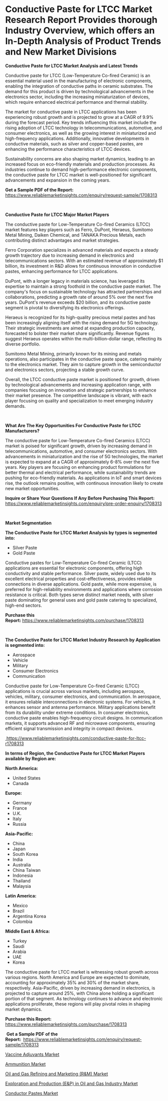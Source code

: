 <p><h1>Conductive Paste for LTCC Market Research Report Provides thorough Industry Overview, which offers an In-Depth Analysis of Product Trends and New Market Divisions</h1></p><p><strong>Conductive Paste for LTCC Market Analysis and Latest Trends</strong></p>
<p><p>Conductive paste for LTCC (Low-Temperature Co-fired Ceramic) is an essential material used in the manufacturing of electronic components, enabling the integration of conductive paths in ceramic substrates. The demand for this product is driven by technological advancements in the electronics sector, including the increasing miniaturization of devices, which require enhanced electrical performance and thermal stability.</p><p>The market for conductive paste in LTCC applications has been experiencing robust growth and is projected to grow at a CAGR of 9.9% during the forecast period. Key trends influencing this market include the rising adoption of LTCC technology in telecommunications, automotive, and consumer electronics, as well as the growing interest in miniaturized and high-frequency applications. Additionally, innovative developments in conductive materials, such as silver and copper-based pastes, are enhancing the performance characteristics of LTCC devices.</p><p>Sustainability concerns are also shaping market dynamics, leading to an increased focus on eco-friendly materials and production processes. As industries continue to demand high-performance electronic components, the conductive paste for LTCC market is well-positioned for significant advancements and expansion in the coming years.</p></p>
<p><strong>Get a Sample PDF of the Report:&nbsp;</strong> <a href="https://www.reliablemarketinsights.com/enquiry/request-sample/1708313?utm_campaign=1399&utm_medium=2&utm_source=Github&utm_content=ia&utm_term=07102024&utm_id=conductive-paste-for-ltcc">https://www.reliablemarketinsights.com/enquiry/request-sample/1708313</a></p>
<p>&nbsp;</p>
<p><strong>Conductive Paste for LTCC Major Market Players</strong></p>
<p><p>The conductive paste for Low-Temperature Co-fired Ceramics (LTCC) market features key players such as Ferro, DuPont, Heraeus, Sumitomo Metal Mining, Daiken Chemical, and TANAKA Precious Metals, each contributing distinct advantages and market strategies. </p><p>Ferro Corporation specializes in advanced materials and expects a steady growth trajectory due to increasing demand in electronics and telecommunications sectors. With an estimated revenue of approximately $1 billion, its investment in R&D allows for continuous innovation in conductive pastes, enhancing performance for LTCC applications.</p><p>DuPont, with a longer legacy in materials science, has leveraged its expertise to maintain a strong foothold in the conductive paste market. The company's focus on sustainable technology has attracted partnerships and collaborations, predicting a growth rate of around 5% over the next five years. DuPont's revenue exceeds $20 billion, and its conductive paste segment is pivotal to diversifying its electronics offerings.</p><p>Heraeus is recognized for its high-quality precious metal pastes and has been increasingly aligning itself with the rising demand for 5G technology. Their strategic investments are aimed at expanding production capacity, forecasted to bolster their market share significantly. Revenue figures suggest Heraeus operates within the multi-billion-dollar range, reflecting its diverse portfolio.</p><p>Sumitomo Metal Mining, primarily known for its mining and metals operations, also participates in the conductive paste space, catering mainly to the electronics market. They aim to capture growth in the semiconductor and electronics sectors, projecting a stable growth curve.</p><p>Overall, the LTCC conductive paste market is positioned for growth, driven by technological advancements and increasing application range, with companies focusing on innovation and strategic partnerships to enhance their market presence. The competitive landscape is vibrant, with each player focusing on quality and specialization to meet emerging industry demands.</p></p>
<p>&nbsp;</p>
<p><strong>What Are The Key Opportunities For Conductive Paste for LTCC Manufacturers?</strong></p>
<p><p>The conductive paste for Low-Temperature Co-fired Ceramics (LTCC) market is poised for significant growth, driven by increasing demand in telecommunications, automotive, and consumer electronics sectors. With advancements in miniaturization and the rise of 5G technologies, the market is expected to expand at a CAGR of approximately 6-8% over the next five years. Key players are focusing on enhancing product formulations for better thermal and electrical performance, while sustainability trends are pushing for eco-friendly materials. As applications in IoT and smart devices rise, the outlook remains positive, with continuous innovation likely to create new market opportunities.</p></p>
<p><strong>Inquire or Share Your Questions If Any Before Purchasing This Report:</strong> <a href="https://www.reliablemarketinsights.com/enquiry/pre-order-enquiry/1708313?utm_campaign=1399&utm_medium=2&utm_source=Github&utm_content=ia&utm_term=07102024&utm_id=conductive-paste-for-ltcc">https://www.reliablemarketinsights.com/enquiry/pre-order-enquiry/1708313</a></p>
<p>&nbsp;</p>
<p><strong>Market Segmentation</strong></p>
<p><strong>The Conductive Paste for LTCC Market Analysis by types is segmented into:</strong></p>
<p><ul><li>Silver Paste</li><li>Gold Paste</li></ul></p>
<p><p>Conductive pastes for Low-Temperature Co-fired Ceramic (LTCC) applications are essential for electronic components, offering high conductivity and stable performance. Silver paste, widely used due to its excellent electrical properties and cost-effectiveness, provides reliable connections in diverse applications. Gold paste, while more expensive, is preferred for high-reliability environments and applications where corrosion resistance is critical. Both types serve distinct market needs, with silver paste dominating for general uses and gold paste catering to specialized, high-end sectors.</p></p>
<p><strong>Purchase this Report:&nbsp;</strong><a href="https://www.reliablemarketinsights.com/purchase/1708313?utm_campaign=1399&utm_medium=2&utm_source=Github&utm_content=ia&utm_term=07102024&utm_id=conductive-paste-for-ltcc">https://www.reliablemarketinsights.com/purchase/1708313</a></p>
<p>&nbsp;</p>
<p><strong>The Conductive Paste for LTCC Market Industry Research by Application is segmented into:</strong></p>
<p><ul><li>Aerospace</li><li>Vehicle</li><li>Military</li><li>Consumer Electronics</li><li>Communication</li></ul></p>
<p><p>Conductive paste for Low-Temperature Co-fired Ceramic (LTCC) applications is crucial across various markets, including aerospace, vehicles, military, consumer electronics, and communication. In aerospace, it ensures reliable interconnections in electronic systems. For vehicles, it enhances sensor and antenna performance. Military applications benefit from its durability under extreme conditions. In consumer electronics, conductive paste enables high-frequency circuit designs. In communication markets, it supports advanced RF and microwave components, ensuring efficient signal transmission and integrity in compact devices.</p></p>
<p><a href="https://www.reliablemarketinsights.com/conductive-paste-for-ltcc-r1708313?utm_campaign=1399&utm_medium=2&utm_source=Github&utm_content=ia&utm_term=07102024&utm_id=conductive-paste-for-ltcc">&nbsp;https://www.reliablemarketinsights.com/conductive-paste-for-ltcc-r1708313</a></p>
<p><strong>In terms of Region, the Conductive Paste for LTCC Market Players available by Region are:</strong></p>
<p>
    <p> <strong> North America: </strong>
        <ul>
            <li>United States</li>
            <li>Canada</li>
        </ul>
        </p> 
    <p> <strong> Europe: </strong>
        <ul>
            <li>Germany</li>
            <li>France</li>
            <li>U.K.</li>
            <li>Italy</li>
            <li>Russia</li>
        </ul>
        </p> 
    <p> <strong> Asia-Pacific: </strong>
        <ul>
            <li>China</li>
            <li>Japan</li>
            <li>South Korea</li>
            <li>India</li>
            <li>Australia</li>
            <li>China Taiwan</li>
            <li>Indonesia</li>
            <li>Thailand</li>
            <li>Malaysia</li>
        </ul>
        </p> 
    <p> <strong> Latin America: </strong>
        <ul>
            <li>Mexico</li>
            <li>Brazil</li>
            <li>Argentina Korea</li>
            <li>Colombia</li>
        </ul>
        </p> 
    <p> <strong> Middle East & Africa: </strong>
        <ul>
            <li>Turkey</li>
            <li>Saudi</li>
            <li>Arabia</li>
            <li>UAE</li>
            <li>Korea</li>
        </ul>
    </p>
    </p>
<p><p>The conductive paste for LTCC market is witnessing robust growth across various regions. North America and Europe are expected to dominate, accounting for approximately 35% and 30% of the market share, respectively. Asia-Pacific, driven by increasing demand in electronics, is projected to capture around 25%, with China alone holding a significant portion of that segment. As technology continues to advance and electronic applications proliferate, these regions will play pivotal roles in shaping market dynamics.</p></p>
<p><strong>Purchase this Report: </strong><a href="https://www.reliablemarketinsights.com/purchase/1708313?utm_campaign=1399&utm_medium=2&utm_source=Github&utm_content=ia&utm_term=07102024&utm_id=conductive-paste-for-ltcc">https://www.reliablemarketinsights.com/purchase/1708313</a></p>
<p>&nbsp;<strong>Get a Sample PDF of the Report:&nbsp;&nbsp;</strong><a href="https://www.reliablemarketinsights.com/enquiry/request-sample/1708313?utm_campaign=1399&utm_medium=2&utm_source=Github&utm_content=ia&utm_term=07102024&utm_id=conductive-paste-for-ltcc">https://www.reliablemarketinsights.com/enquiry/request-sample/1708313</a></p>
<p><strong></strong></p>
<p><p><a href="https://www.linkedin.com/pulse/navigating-vaccine-adjuvants-market-expert-analysis-forecast-mhfaf?utm_campaign=1399&utm_medium=2&utm_source=Github&utm_content=ia&utm_term=07102024&utm_id=conductive-paste-for-ltcc">Vaccine Adjuvants Market</a></p><p><a href="https://www.linkedin.com/pulse/ammunition-market-dynamics-application-types-emerging-trends-3bl3e?utm_campaign=1399&utm_medium=2&utm_source=Github&utm_content=ia&utm_term=07102024&utm_id=conductive-paste-for-ltcc">Ammunition Market</a></p><p><a href="https://issuu.com/reportprime-2/docs/oil-and-gas-refining-and-marketing-_3314c56064b4a7?utm_campaign=1399&utm_medium=2&utm_source=Github&utm_content=ia&utm_term=07102024&utm_id=conductive-paste-for-ltcc">Oil and Gas Refining and Marketing (R&M) Market</a></p><p><a href="https://issuu.com/reportprime-2/docs/exploration-and-production-ep-in-oi_fbd2f1dbcddb9c?utm_campaign=1399&utm_medium=2&utm_source=Github&utm_content=ia&utm_term=07102024&utm_id=conductive-paste-for-ltcc">Exploration and Production (E&P) in Oil and Gas Industry Market</a></p><p><a href="https://github.com/tamvrosiya/Market-Research-Report-List-6/blob/main/conductor-pastes-market.md?utm_campaign=1399&utm_medium=2&utm_source=Github&utm_content=ia&utm_term=07102024&utm_id=conductive-paste-for-ltcc">Conductor Pastes Market</a></p></p>